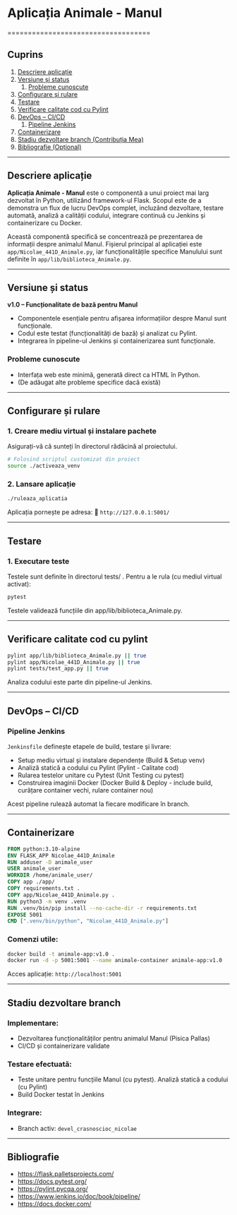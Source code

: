 # Aplicația Animale - Manul
===================================

## Cuprins
1. [Descriere aplicație](#descriere-aplicație)
2. [Versiune și status](#versiune-și-status)
    1. [Probleme cunoscute](#probleme-cunoscute)
3. [Configurare și rulare](#configurare-și-rulare)
4. [Testare](#testare)
5. [Verificare calitate cod cu Pylint](#verificare-calitate-cod-cu-pylint)
6. [DevOps – CI/CD](#devops---cicd)
   1. [Pipeline Jenkins](#pipeline-jenkins)
7. [Containerizare](#containerizare)
8. [Stadiu dezvoltare branch (Contribuția Mea)](#stadiu-dezvoltare-branch-contribuția-mea)
9. [Bibliografie (Opțional)](#bibliografie-opțional)

---

## Descriere aplicație

**Aplicația Animale - Manul** este o componentă a unui proiect mai larg dezvoltat în Python, utilizând framework-ul Flask. Scopul este de a demonstra un flux de lucru DevOps complet, incluzând dezvoltare, testare automată, analiză a calității codului, integrare continuă cu Jenkins și containerizare cu Docker.

Această componentă specifică se concentrează pe prezentarea de informații despre animalul Manul. Fișierul principal al aplicației este `app/Nicolae_441D_Animale.py`, iar funcționalitățile specifice Manulului sunt definite în `app/lib/biblioteca_Animale.py`.

---

## Versiune și status
**v1.0 – Funcționalitate de bază pentru Manul**
- Componentele esențiale pentru afișarea informațiilor despre Manul sunt funcționale.
- Codul este testat (funcționalități de bază) și analizat cu Pylint.
- Integrarea în pipeline-ul Jenkins și containerizarea sunt funcționale.

### Probleme cunoscute
- Interfața web este minimă, generată direct ca HTML în Python.
- (De adăugat alte probleme specifice dacă există)

---

## Configurare și rulare

### 1. Creare mediu virtual și instalare pachete
Asigurați-vă că sunteți în directorul rădăcină al proiectului.
```bash
# Folosind scriptul customizat din proiect
source ./activeaza_venv 
```

### 2. Lansare aplicație

```bash
./ruleaza_aplicatia
```

Aplicația pornește pe adresa:
📍 `http://127.0.0.1:5001/`

---

## Testare

### 1. Executare teste

Testele sunt definite în directorul tests/ . Pentru a le rula (cu mediul virtual activat):

```bash
pytest
```

Testele validează funcțiile din app/lib/biblioteca_Animale.py.

---

## Verificare calitate cod cu pylint

```bash
pylint app/lib/biblioteca_Animale.py || true
pylint app/Nicolae_441D_Animale.py || true
pylint tests/test_app.py || true
```

Analiza codului este parte din pipeline-ul Jenkins.

---

## DevOps – CI/CD

### Pipeline Jenkins

`Jenkinsfile` definește etapele de build, testare și livrare:

- Setup mediu virtual și instalare dependențe (Build & Setup venv)
- Analiză statică a codului cu Pylint (Pylint - Calitate cod)
- Rularea testelor unitare cu Pytest (Unit Testing cu pytest)
- Construirea imaginii Docker (Docker Build & Deploy - include build, curățare container vechi, rulare container nou)

Acest pipeline rulează automat la fiecare modificare în branch.

---

## Containerizare

```dockerfile
FROM python:3.10-alpine
ENV FLASK_APP Nicolae_441D_Animale
RUN adduser -D animale_user
USER animale_user
WORKDIR /home/animale_user/
COPY app ./app/
COPY requirements.txt .
COPY app/Nicolae_441D_Animale.py .
RUN python3 -m venv .venv 
RUN .venv/bin/pip install --no-cache-dir -r requirements.txt
EXPOSE 5001
CMD [".venv/bin/python", "Nicolae_441D_Animale.py"]
```

### Comenzi utile:

```bash
docker build -t animale-app:v1.0 .
docker run -d -p 5001:5001 --name animale-container animale-app:v1.0
```

Acces aplicație: `http://localhost:5001`

---

## Stadiu dezvoltare branch

### Implementare:
- Dezvoltarea funcționalităților pentru animalul Manul (Pisica Pallas)
- CI/CD și containerizare validate

### Testare efectuată:
- Teste unitare pentru funcțiile Manul (cu pytest). Analiză statică a codului (cu Pylint)
- Build Docker testat în Jenkins

### Integrare:
- Branch activ: `devel_crasnoscioc_nicolae`

---

## Bibliografie

- https://flask.palletsprojects.com/
- https://docs.pytest.org/
- https://pylint.pycqa.org/
- https://www.jenkins.io/doc/book/pipeline/
- https://docs.docker.com/

